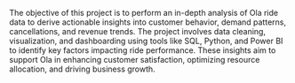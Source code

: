 The objective of this project is to perform an in-depth analysis of Ola ride data to derive actionable insights into customer behavior, demand patterns, cancellations, and revenue trends. The project involves data cleaning, visualization, and dashboarding using tools like SQL, Python, and Power BI to identify key factors impacting ride performance. These insights aim to support Ola in enhancing customer satisfaction, optimizing resource allocation, and driving business growth.
